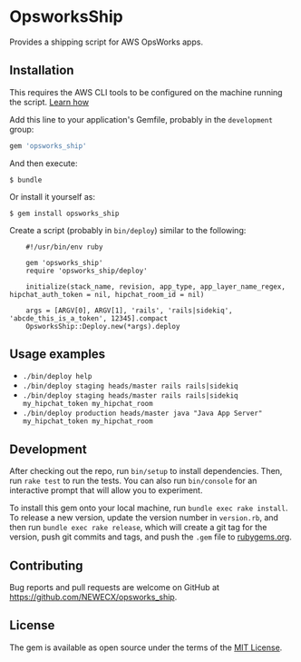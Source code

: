 # OpsworksShip

Provides a shipping script for AWS OpsWorks apps.

## Installation

This requires the AWS CLI tools to be configured on the machine running the script. [Learn how](http://docs.aws.amazon.com/cli/latest/userguide/cli-chap-getting-started.html)  

Add this line to your application's Gemfile, probably in the `development` group:

```ruby
gem 'opsworks_ship'
```

And then execute:

    $ bundle

Or install it yourself as:

    $ gem install opsworks_ship
    
Create a script (probably in `bin/deploy`) similar to the following:

        #!/usr/bin/env ruby
        
        gem 'opsworks_ship'
        require 'opsworks_ship/deploy'
        
        initialize(stack_name, revision, app_type, app_layer_name_regex, hipchat_auth_token = nil, hipchat_room_id = nil)
        
        args = [ARGV[0], ARGV[1], 'rails', 'rails|sidekiq', 'abcde_this_is_a_token', 12345].compact
        OpsworksShip::Deploy.new(*args).deploy

## Usage examples

* `./bin/deploy help`
* `./bin/deploy staging heads/master rails rails|sidekiq`
* `./bin/deploy staging heads/master rails rails|sidekiq my_hipchat_token my_hipchat_room`
* `./bin/deploy production heads/master java "Java App Server" my_hipchat_token my_hipchat_room`

## Development

After checking out the repo, run `bin/setup` to install dependencies. Then, run `rake test` to run the tests. You can also run `bin/console` for an interactive prompt that will allow you to experiment.

To install this gem onto your local machine, run `bundle exec rake install`. To release a new version, update the version number in `version.rb`, and then run `bundle exec rake release`, which will create a git tag for the version, push git commits and tags, and push the `.gem` file to [rubygems.org](https://rubygems.org).

## Contributing

Bug reports and pull requests are welcome on GitHub at https://github.com/NEWECX/opsworks_ship.


## License

The gem is available as open source under the terms of the [MIT License](http://opensource.org/licenses/MIT).

